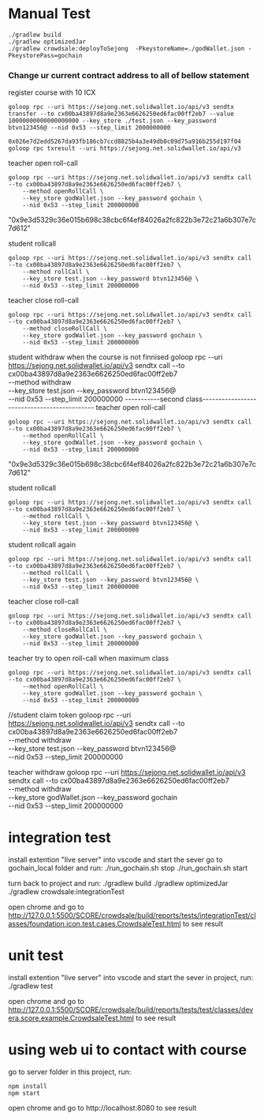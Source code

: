 ﻿# Manual Test
    ./gradlew build
    ./gradlew optimizedJar
    ./gradlew crowdsale:deployToSejong  -PkeystoreName=./godWallet.json -PkeystorePass=gochain

### Change ur current contract address to all of bellow statement
register course with 10 ICX
    
    goloop rpc --uri https://sejong.net.solidwallet.io/api/v3 sendtx transfer --to cx00ba43897d8a9e2363e6626250ed6fac00ff2eb7 --value 10000000000000000000 --key_store ./test.json --key_password btvn123456@ --nid 0x53 --step_limit 2000000000

    0x026e7d2edd5267da93fb186cb7ccd8825b4a3e49db0c09d75a916b255d197f04
    goloop rpc txresult --uri https://sejong.net.solidwallet.io/api/v3

teacher open roll-call

	goloop rpc --uri https://sejong.net.solidwallet.io/api/v3 sendtx call  --to cx00ba43897d8a9e2363e6626250ed6fac00ff2eb7 \
	    --method openRollCall \
	    --key_store godWallet.json --key_password gochain \
	    --nid 0x53 --step_limit 200000000

"0x9e3d5329c36e015b698c38cbc6f4ef84026a2fc822b3e72c21a6b307e7c7d612"

student rollcall

    goloop rpc --uri https://sejong.net.solidwallet.io/api/v3 sendtx call  --to cx00ba43897d8a9e2363e6626250ed6fac00ff2eb7 \
        --method rollCall \
        --key_store test.json --key_password btvn123456@ \
        --nid 0x53 --step_limit 200000000


teacher close roll-call

    goloop rpc --uri https://sejong.net.solidwallet.io/api/v3 sendtx call  --to cx00ba43897d8a9e2363e6626250ed6fac00ff2eb7 \
        --method closeRollCall \
        --key_store godWallet.json --key_password gochain \
        --nid 0x53 --step_limit 200000000

student withdraw when the course is not finnised
    goloop rpc --uri https://sejong.net.solidwallet.io/api/v3 sendtx call  --to cx00ba43897d8a9e2363e6626250ed6fac00ff2eb7 \
        --method withdraw \
        --key_store test.json --key_password btvn123456@ \
        --nid 0x53 --step_limit 200000000
-----------second class--------------------------------------------
teacher open roll-call

	goloop rpc --uri https://sejong.net.solidwallet.io/api/v3 sendtx call  --to cx00ba43897d8a9e2363e6626250ed6fac00ff2eb7 \
	    --method openRollCall \
	    --key_store godWallet.json --key_password gochain \
	    --nid 0x53 --step_limit 200000000

"0x9e3d5329c36e015b698c38cbc6f4ef84026a2fc822b3e72c21a6b307e7c7d612"

student rollcall

    goloop rpc --uri https://sejong.net.solidwallet.io/api/v3 sendtx call  --to cx00ba43897d8a9e2363e6626250ed6fac00ff2eb7 \
        --method rollCall \
        --key_store test.json --key_password btvn123456@ \
        --nid 0x53 --step_limit 200000000

student rollcall again

    goloop rpc --uri https://sejong.net.solidwallet.io/api/v3 sendtx call  --to cx00ba43897d8a9e2363e6626250ed6fac00ff2eb7 \
        --method rollCall \
        --key_store test.json --key_password btvn123456@ \
        --nid 0x53 --step_limit 200000000
    
teacher close roll-call

    goloop rpc --uri https://sejong.net.solidwallet.io/api/v3 sendtx call  --to cx00ba43897d8a9e2363e6626250ed6fac00ff2eb7 \
        --method closeRollCall \
        --key_store godWallet.json --key_password gochain \
        --nid 0x53 --step_limit 200000000
teacher try to open roll-call when maximum class

	goloop rpc --uri https://sejong.net.solidwallet.io/api/v3 sendtx call  --to cx00ba43897d8a9e2363e6626250ed6fac00ff2eb7 \
	    --method openRollCall \
	    --key_store godWallet.json --key_password gochain \
	    --nid 0x53 --step_limit 200000000
//student claim token 
    goloop rpc --uri https://sejong.net.solidwallet.io/api/v3 sendtx call  --to cx00ba43897d8a9e2363e6626250ed6fac00ff2eb7 \
        --method withdraw \
        --key_store test.json --key_password btvn123456@ \
        --nid 0x53 --step_limit 200000000

teacher withdraw
    goloop rpc --uri https://sejong.net.solidwallet.io/api/v3 sendtx call  --to cx00ba43897d8a9e2363e6626250ed6fac00ff2eb7 \
        --method withdraw \
        --key_store godWallet.json --key_password gochain \
        --nid 0x53 --step_limit 200000000

# integration test
install extention "live server" into vscode and start the sever
go to gochain_local folder and run:
    ./run_gochain.sh stop
    ./run_gochain.sh start

turn back to project and run:
    ./gradlew build
    ./gradlew optimizedJar
    ./gradlew crowdsale:integrationTest

open chrome and go to http://127.0.0.1:5500/SCORE/crowdsale/build/reports/tests/integrationTest/classes/foundation.icon.test.cases.CrowdsaleTest.html
    to see result

# unit test
install extention "live server" into vscode and start the sever
in project, run:
    ./gradlew test

open chrome and go to http://127.0.0.1:5500/SCORE/crowdsale/build/reports/tests/test/classes/devera.score.example.CrowdsaleTest.html
    to see result

# using web ui to contact with course

go to server folder in this project, run:

    npm install
    npm start

open chrome and go to http://localhost:8080 to see result